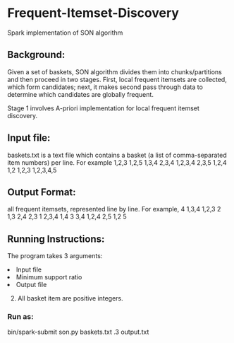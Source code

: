 # Frequent-Itemset-Discovery
Spark implementation of SON algorithm

## Background:
Given a set of baskets, SON algorithm divides them into chunks/partitions and then proceed in two stages.
First, local frequent itemsets are collected, which form candidates; next, it makes second pass through data to determine which candidates are globally frequent.


Stage 1 involves A-priori implementation for local frequent itemset discovery.

## Input file:
baskets.txt is a text file which contains a basket (a list of comma-separated item numbers) per line. For example
1,2,3
1,2,5
1,3,4
2,3,4
1,2,3,4
2,3,5
1,2,4
1,2
1,2,3
1,2,3,4,5

## Output Format:
all frequent itemsets, represented line by line.
For example,
4
1,3,4
1,2,3
2
1,3
2,4
2,3
1
2,3,4
1,4
3
3,4
1,2,4
2,5
1,2
5

## Running Instructions:
The program takes 3 arguments:
<li> Input file </li>
<li> Minimum support ratio </li>
<li> Output file </li>

2. All basket item are positive integers.

### Run as:
bin/spark-submit son.py baskets.txt .3 output.txt

